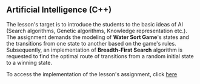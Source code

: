## Artificial Intelligence (C++)
The lesson's target is to introduce the students to the basic ideas of AI (Search algorithms, Genetic algorithms, Knowledge representation etc.). The assignment demands the modeling of **Water Sort Game**'s states and the transitions from one state to another based on the game's rules. Subsequently, an implementation of **Breadth-First Search** algorithm is requested to find the optimal route of transitions from a random initial state to a winning state.

To access the implementation of the lesson's assignment, click [here](https://github.com/DimYfantidis/AI_Water_Sort)
